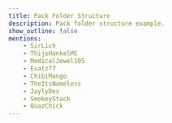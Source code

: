 ```yaml
---
title: Pack Folder Structure
description: Pack folder structure example.
show_outline: false
mentions:
    - SirLich
    - ThijsHankelMC
    - MedicalJewel105
    - Esatz77
    - ChibiMango
    - TheItsNameless
    - JaylyDev
    - SmokeyStack
    - QuazChick
---
```


<FolderView :paths="[
    'BP/animation_controllers/example.ac.json',
    'BP/animations/example.animation.json',
    'BP/biomes/example.biome.json',
    'BP/blocks/example.block.json',
    'BP/cameras/presets/example.json',
    'BP/entities/example.se.json',
    'BP/feature_rules/example.rule.json',
    'BP/features/example.feature.json',
    'BP/functions/example.mcfunction',
    'BP/functions/tick.json',
    'BP/items/example.item.json',
    'BP/loot_tables/example.loot.json',
    'BP/recipes/example.recipe.json',
    'BP/scripts/example.js',
    'BP/spawn_rules/example.spawn.json',
    'BP/structures/example.mcstructure',
    'BP/texts/languages.json',
    'BP/texts/\*.lang',
    'BP/trading/example.trade.json',
    'BP/trading/economy_trades/example.trade.json',
    'BP/manifest.json',
    'BP/pack_icon.png',
    'RP/animation_controllers/example.ac.json',
    'RP/animations/example.animation.json',
    'RP/attachables/example.attachable.json',
    'RP/entity/example.ce.json',
    'RP/fogs/example_fog_setting.json',
    'RP/items/example.item.json',
    'RP/materials/example.material',
    'RP/models/entity/example.geo.json',
    'RP/models/blocks/example.geo.json',
    'RP/particles/example.particle.json',
    'RP/render_controllers/example.rc.json',
    'RP/sounds/example.fsb',
    'RP/sounds/example.mp3',
    'RP/sounds/example.ogg',
    'RP/sounds/example.wav',
    'RP/sounds/sound_definitions.json',
    'RP/sounds/music_definitions.json',
    'RP/texts/language_names.json',
    'RP/texts/languages.json',
    'RP/texts/bg_BG.lang',
    'RP/texts/cs_CZ.lang',
    'RP/texts/da_DK.lang',
    'RP/texts/de_DE.lang',
    'RP/texts/el_GR.lang',
    'RP/texts/en_GB.lang',
    'RP/texts/en_US.lang',
    'RP/texts/es_ES.lang',
    'RP/texts/es_MX.lang',
    'RP/texts/fi_FI.lang',
    'RP/texts/fr_CA.lang',
    'RP/texts/fr_FR.lang',
    'RP/texts/hu_HU.lang',
    'RP/texts/id_ID.lang',
    'RP/texts/it_IT.lang',
    'RP/texts/ja_JP.lang',
    'RP/texts/ja_JP/font/glyph_2E.png',
    'RP/texts/ja_JP/font/\*.png',
    'RP/texts/ko_KR.lang',
    'RP/texts/nb_NO.lang',
    'RP/texts/nl_NL.lang',
    'RP/texts/pl_PL.lang',
    'RP/texts/pt_BR.lang',
    'RP/texts/pt_PR.lang',
    'RP/texts/ru_RU.lang',
    'RP/texts/sk_SK.lang',
    'RP/texts/sv_SE.lang',
    'RP/texts/tr_TR.lang',
    'RP/texts/uk_UA.lang',
    'RP/texts/zh_CN.lang',
    'RP/texts/zh_TW.lang',
    'RP/texts/zh_TW.lang',
    'RP/texts/zh_TW/font/glyph_2E.png',
    'RP/texts/zh_TW/font/\*.png',
    'RP/textures/environment/overworld_cubemap/cubemap_0.png',
    'RP/textures/environment/overworld_cubemap/cubemap_1.png',
    'RP/textures/environment/overworld_cubemap/cubemap_2.png',
    'RP/textures/environment/overworld_cubemap/cubemap_3.png',
    'RP/textures/environment/overworld_cubemap/cubemap_4.png',
    'RP/textures/environment/overworld_cubemap/cubemap_5.png',
    'RP/textures/blocks/example.png',
    'RP/textures/entity/example.png',
    'RP/textures/items/example.png',
    'RP/textures/particle/example.png',
    'RP/textures/flipbook_textures.json',
    'RP/textures/item_texture.json',
    'RP/textures/terrain_texture.json',
    'RP/textures/textures_list.json',
    'RP/ui/_global_variables.json',
    'RP/ui/_ui_defs.json',
    'RP/ui/\*.json',
    'RP/biomes_client.json',
    'RP/blocks.json',
    'RP/contents.json',
    'RP/manifest.json',
    'RP/pack_icon.png',
    'RP/sounds.json'
]" />
